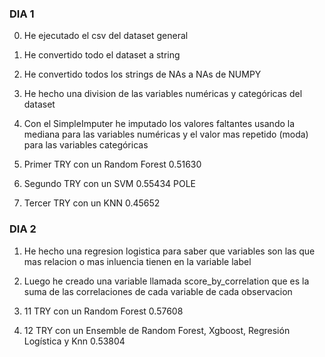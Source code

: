 ### DIA 1

0. He ejecutado el csv del dataset general
1. He convertido todo el dataset a string
2. He convertido todos los strings de NAs a NAs de NUMPY
3. He hecho una division de las variables numéricas y categóricas del dataset
4. Con el SimpleImputer he imputado los valores faltantes usando la mediana para las variables numéricas y el valor mas repetido (moda) para las variables categóricas

1. Primer TRY con un Random Forest 0.51630
2. Segundo TRY con un SVM 0.55434 POLE
3. Tercer TRY con un KNN 0.45652

### DIA 2

1. He hecho una regresion logistica para saber que variables son las que mas relacion o mas inluencia tienen en la variable label
2. Luego he creado una variable llamada score_by_correlation que es la suma de las correlaciones de cada variable de cada observacion

1. 11 TRY con un Random Forest 0.57608
2. 12 TRY con un Ensemble de Random Forest, Xgboost, Regresión Logística y Knn 0.53804